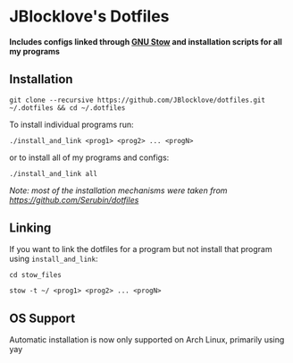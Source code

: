 # JBlocklove's Dotfiles
#### Includes configs linked through [GNU Stow](https://www.gnu.org/software/stow/) and installation scripts for all my programs

## Installation
```git clone --recursive https://github.com/JBlocklove/dotfiles.git ~/.dotfiles && cd ~/.dotfiles```

To install individual programs run:

```./install_and_link <prog1> <prog2> ... <progN>```

or to install all of my programs and configs:

```./install_and_link all```

*Note: most of the installation mechanisms were taken from https://github.com/Serubin/dotfiles*

## Linking
If you want to link the dotfiles for a program but not install that program using `install_and_link`:

```cd stow_files```

```stow -t ~/ <prog1> <prog2> ... <progN>```

## OS Support
Automatic installation is now only supported on Arch Linux, primarily using yay
